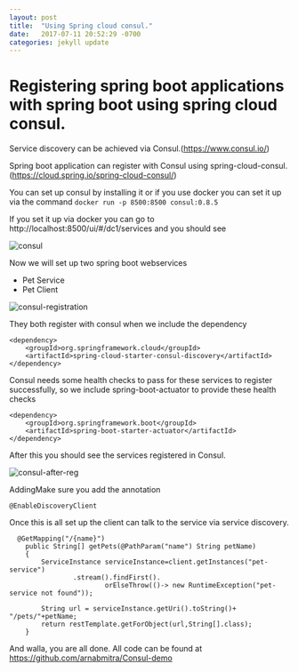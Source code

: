 ```yaml
---
layout: post
title:  "Using Spring cloud consul."
date:   2017-07-11 20:52:29 -0700
categories: jekyll update
---
```

# Registering spring boot applications with spring boot using spring cloud consul.

Service discovery can be achieved via Consul.(https://www.consul.io/)

Spring boot application can register with Consul using spring-cloud-consul.(https://cloud.spring.io/spring-cloud-consul/)

You can set up consul by installing it or if you use docker you can set it up via the command
``` docker run -p 8500:8500 consul:0.8.5 ```

If you set it up via docker you can go to
http://localhost:8500/ui/#/dc1/services and you should see


![consul](/assets/consul-web.png)

Now we will set up two spring boot webservices
* Pet Service
* Pet Client

![consul-registration](/assets/Consul.jpg)

They both register with consul when we include the dependency

```
<dependency>
	<groupId>org.springframework.cloud</groupId>
	<artifactId>spring-cloud-starter-consul-discovery</artifactId>
</dependency>
```

Consul needs some health checks to pass for these services to register successfully, so we include spring-boot-actuator to provide these health checks
```
<dependency>
	<groupId>org.springframework.boot</groupId>
	<artifactId>spring-boot-starter-actuator</artifactId>
</dependency>
```


After this you should see the services registered in Consul.

![consul-after-reg](/assets/consul-after-reg.png)

AddingMake sure you add the annotation
```
@EnableDiscoveryClient
```

Once this is all set up the client can talk to the service via service discovery.

```
  @GetMapping("/{name}")
    public String[] getPets(@PathParam("name") String petName)
    {
        ServiceInstance serviceInstance=client.getInstances("pet-service")
                .stream().findFirst().
                        orElseThrow(()-> new RuntimeException("pet-service not found"));

        String url = serviceInstance.getUri().toString()+ "/pets/"+petName;
        return restTemplate.getForObject(url,String[].class);
    }
```

And walla, you are all done.
All code can be found at
https://github.com/arnabmitra/Consul-demo